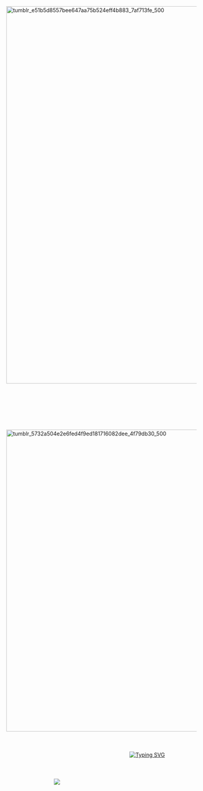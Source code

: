 <img width="1000" height="1000" alt="tumblr_e51b5d8557bee647aa75b524eff4b883_7af713fe_500" src="https://github.com/user-attachments/assets/447d72ce-d318-4c33-b86b-eb194c28e7a7" />


⠀⠀⠀⠀⠀⠀⠀

ᅠᅠᅠᅠᅠᅠᅠᅠᅠᅠᅠᅠᅠ⠀⠀⠀⠀⠀⠀⠀⠀⠀⠀⠀⠀⠀⠀⠀⠀⠀⠀⠀⠀⠀⠀⠀⠀⠀⠀⠀⠀⠀⠀⠀⠀⠀⠀⠀⠀⠀⠀⠀⠀⠀⠀⠀⠀⠀⠀⠀⠀⠀⠀⠀⠀⠀⠀⠀⠀⠀⠀⠀⠀⠀⠀⠀⠀⠀ᅠᅠ⠀ᅠᅠ⠀⠀ᅠᅠᅠ⠀ᅠᅠᅠᅠᅠ⠀⠀⠀⠀⠀⠀⠀ᅠᅠ⠀ᅠᅠ⠀⠀ᅠᅠᅠ⠀ᅠᅠᅠᅠᅠ⠀⠀⠀⠀⠀⠀⠀⠀⠀⠀⠀⠀<img width="800" height="800" alt="tumblr_5732a504e2e6fed4f9ed181716082dee_4f79db30_500" src="https://github.com/user-attachments/assets/05a1407c-fb20-49a1-af7c-2c89c311070f" />
⠀⠀⠀⠀⠀⠀⠀⠀⠀⠀⠀⠀⠀⠀⠀⠀⠀⠀⠀⠀⠀⠀⠀⠀

⠀⠀⠀⠀⠀⠀⠀⠀⠀⠀⠀⠀⠀⠀⠀⠀⠀⠀ᅠᅠᅠᅠᅠᅠᅠᅠᅠᅠᅠᅠᅠ⠀⠀⠀⠀⠀⠀⠀⠀⠀⠀⠀ᅠ⠀⠀ᅠ⠀⠀ᅠᅠ⠀ᅠᅠ⠀⠀ᅠ⠀ᅠ⠀ᅠᅠ⠀ᅠᅠ⠀⠀⠀⠀⠀⠀⠀⠀⠀⠀[![Typing SVG](https://readme-typing-svg.demolab.com?font=Libertinus+Serif+Display&pause=1000&color=EEC7FC&width=435&lines=%E2%A0%80%E2%A0%80welcome!%E1%85%A0%E2%99%A1)](https://git.io/typing-svg)

ᅠᅠ⠀ᅠᅠ⠀⠀ᅠᅠᅠ⠀ᅠᅠᅠᅠᅠ⠀⠀⠀⠀⠀⠀⠀⠀⠀ᅠᅠᅠᅠᅠᅠᅠᅠᅠᅠ⠀⠀⠀⠀⠀⠀⠀⠀⠀ᅠᅠ⠀ᅠᅠ⠀⠀ᅠᅠᅠ⠀ᅠᅠᅠᅠᅠ⠀⠀⠀⠀⠀⠀⠀ᅠᅠ⠀ᅠᅠ⠀⠀ᅠᅠᅠ⠀ᅠᅠᅠᅠᅠ⠀⠀⠀⠀⠀⠀![](https://komarev.com/ghpvc/?username=your-github-username&color=EEC7FC)

ᅠᅠᅠᅠ


ᅠᅠᅠᅠᅠ

ᅠᅠᅠᅠᅠᅠᅠᅠ
